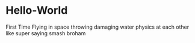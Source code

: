 # Hello-World
First Time Flying in space throwing damaging water physics at each other like super saying smash broham
